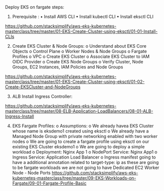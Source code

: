 
Deploy EKS on fargate steps: 
1.	Prerequisite : 
•	Install AWS CLI
•	Install kubectl CLI
•	Install eksctl CLI

https://github.com/stacksimplify/aws-eks-kubernetes-masterclass/tree/master/01-EKS-Create-Cluster-using-eksctl/01-01-Install-CLIs


2.	Create EKS Cluster & Node Groups: 
o	Understand about EKS Core Objects
o	Control Plane
o	Worker Nodes & Node Groups
o	Fargate Profiles
o	VPC
o	Create EKS Cluster
o	Associate EKS Cluster to IAM OIDC Provider
o	Create EKS Node Groups
o	Verify Cluster, Node Groups, EC2 Instances, IAM Policies and Node Groups

https://github.com/stacksimplify/aws-eks-kubernetes-masterclass/tree/master/01-EKS-Create-Cluster-using-eksctl/01-02-Create-EKSCluster-and-NodeGroups


3.	ALB Install Ingress Controller:

https://github.com/stacksimplify/aws-eks-kubernetes-masterclass/tree/master/08-ELB-Application-LoadBalancers/08-01-ALB-Ingress-Install


4.	EKS Fargate Profiles:
o	Assumptions:
o	We already havea EKS Cluster whose name is eksdemo1 created using eksctl
o	We already have a Managed Node Group with private networking enabled with two worker nodes
o	We are going to create a fargate profile using eksctl on our existing EKS Cluster eksdemo1
o	We are going to deploy a simple workload
o	Deployment: Nginx App 1
o	NodePort Service: Nginx App1
o	Ingress Service: Application Load Balancer
o	Ingress manifest going to have a additional annotation related to target-type: ip as these are going to be fargate workloads we are not going to have Dedicated EC2 Worker Node - Node Ports
https://github.com/stacksimplify/aws-eks-kubernetes-masterclass/tree/master/09-EKS-Workloads-on-Fargate/09-01-Fargate-Profile-Basic



